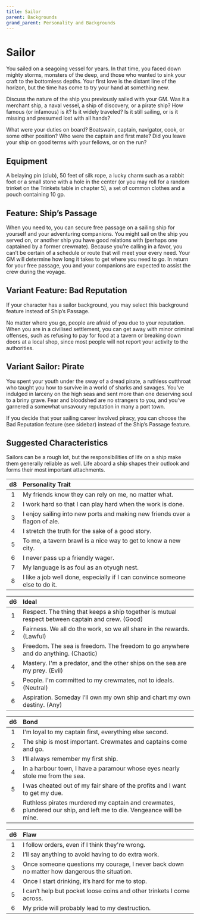 ```yaml
---
title: Sailor
parent: Backgrounds
grand_parent: Personality and Backgrounds
---
```


# Sailor
You sailed on a seagoing vessel for years. In that time, you faced down mighty storms, monsters of the deep, and those who wanted to sink your craft to the bottomless depths. Your first love is the distant line of the horizon, but the time has come to try your hand at something new.

Discuss the nature of the ship you previously sailed with your GM. Was it a merchant ship, a naval vessel, a ship of discovery, or a pirate ship? How famous (or infamous) is it? Is it widely traveled? Is it still sailing, or is it missing and presumed lost with all hands?

What were your duties on board? Boatswain, captain, navigator, cook, or some other position? Who were the captain and first mate? Did you leave your ship on good terms with your fellows, or on the run?

## Equipment
A belaying pin (club), 50 feet of silk rope, a lucky charm such as a rabbit foot or a small stone with a hole in the center (or you may roll for a random trinket on the Trinkets table in chapter 5), a set of common clothes and a pouch containing 10 gp.

## Feature: Ship’s Passage
When you need to, you can secure free passage on a sailing ship for yourself and your adventuring companions. You might sail on the ship you served on, or another ship you have good relations with (perhaps one captained by a former crewmate). Because you’re calling in a favor, you can’t be certain of a schedule or route that will meet your every need. Your GM will determine how long it takes to get where you need to go. In return for your free passage, you and your companions are expected to assist the crew during the voyage.

## Variant Feature: Bad Reputation
If your character has a sailor background, you may select this background feature instead of Ship’s Passage.

No matter where you go, people are afraid of you due to your reputation. When you are in a civilised settlement, you can get away with minor criminal offenses, such as refusing to pay for food at a tavern or breaking down doors at a local shop, since most people will not report your activity to the authorities.

## Variant Sailor: Pirate
You spent your youth under the sway of a dread pirate, a ruthless cutthroat who taught you how to survive in a world of sharks and savages. You've indulged in larceny on the high seas and sent more than one deserving soul to a briny grave. Fear and bloodshed are no strangers to you, and you've garnered a somewhat unsavoury reputation in many a port town.

If you decide that your sailing career involved piracy, you can choose the Bad Reputation feature (see sidebar) instead of the Ship’s Passage feature.

## Suggested Characteristics
Sailors can be a rough lot, but the responsibilities of life on a ship make them generally reliable as well. Life aboard a ship shapes their outlook and forms their most important attachments.

| d8 | Personality Trait |
|:--:|:------------------|
| 1 | My friends know they can rely on me, no matter what. |
| 2 | I work hard so that I can play hard when the work is done. |
| 3 | I enjoy sailing into new ports and making new friends over a flagon of ale. |
| 4 | I stretch the truth for the sake of a good story. |
| 5 | To me, a tavern brawl is a nice way to get to know a new city. |
| 6 | I never pass up a friendly wager. |
| 7 | My language is as foul as an otyugh nest. |
| 8 | I like a job well done, especially if I can convince someone else to do it. |

| d6 | Ideal |
|:--:|:------|
| 1 | Respect. The thing that keeps a ship together is mutual respect between captain and crew. (Good) |
| 2 | Fairness. We all do the work, so we all share in the rewards. (Lawful) |
| 3 | Freedom. The sea is freedom. The freedom to go anywhere and do anything. (Chaotic) |
| 4 | Mastery. I'm a predator, and the other ships on the sea are my prey. (Evil) |
| 5 | People. I'm committed to my crewmates, not to ideals. (Neutral) |
| 6 | Aspiration. Someday I’ll own my own ship and chart my own destiny. (Any) |

| d6 | Bond |
|:--:|:-----|
| 1 | I'm loyal to my captain first, everything else second. |
| 2 | The ship is most important. Crewmates and captains come and go. |
| 3 | I’ll always remember my first ship. |
| 4 | In a harbour town, I have a paramour whose eyes nearly stole me from the sea. |
| 5 | I was cheated out of my fair share of the profits and I want to get my due. |
| 6 | Ruthless pirates murdered my captain and crewmates, plundered our ship, and left me to die. Vengeance will be mine. |

| d6 | Flaw |
|:--:|:-----|
| 1 | I follow orders, even if I think they're wrong. |
| 2 | I’ll say anything to avoid having to do extra work. |
| 3 | Once someone questions my courage, I never back down no matter how dangerous the situation. |
| 4 | Once I start drinking, it’s hard for me to stop. |
| 5 | I can’t help but pocket loose coins and other trinkets I come across. |
| 6 | My pride will probably lead to my destruction. |
